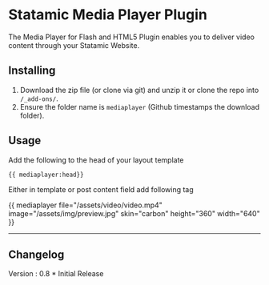 Statamic Media Player Plugin
================================

The Media Player for Flash and HTML5 Plugin enables you to deliver video content through your Statamic Website. 

## Installing
1. Download the zip file (or clone via git) and unzip it or clone the repo into `/_add-ons/`.
2. Ensure the folder name is `mediaplayer` (Github timestamps the download folder).


## Usage

Add the following to the head of your layout template
    
    {{ mediaplayer:head}}
    
Either in template or post content field add following tag

   {{ mediaplayer file="/assets/video/video.mp4" image="/assets/img/preview.jpg" skin="carbon" height="360" width="640" }}

---

## Changelog 

Version : 0.8
	* Initial Release


